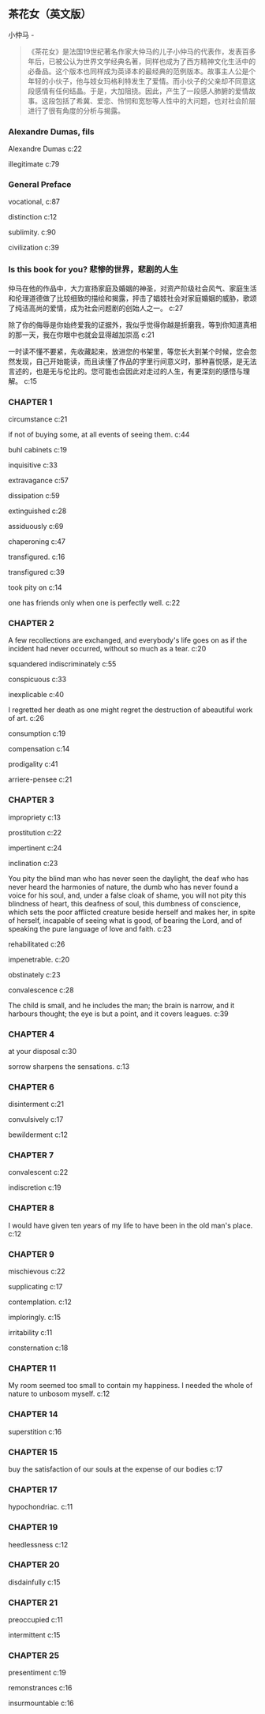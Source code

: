 ## 茶花女（英文版）

小仲马  -  

> 《茶花女》是法国19世纪著名作家大仲马的儿子小仲马的代表作，发表百多年后，已被公认为世界文学经典名著，同样也成为了西方精神文化生活中的必备品。这个版本也同样成为英译本的最经典的范例版本。故事主人公是个年轻的小伙子，他与妓女玛格利特发生了爱情。而小伙子的父亲却不同意这段感情有任何结晶。于是，大加阻挠。因此，产生了一段感人肺腑的爱情故事。这段包括了希冀、爱恋、怜悯和宽恕等人性中的大问题，也对社会阶层进行了很有角度的分析与揭露。

### Alexandre Dumas, fils

Alexandre Dumas c:22

illegitimate c:79

### General Preface

vocational, c:87

distinction c:12

 sublimity. c:90

civilization c:39

### Is this book for you? 悲惨的世界，悲剧的人生

仲马在他的作品中，大力宣扬家庭及婚姻的神圣，对资产阶级社会风气、家庭生活和伦理道德做了比较细致的描绘和揭露，抨击了娼妓社会对家庭婚姻的威胁，歌颂了纯洁高尚的爱情，成为社会问题剧的创始人之一。 c:27

除了你的侮辱是你始终爱我的证据外，我似乎觉得你越是折磨我，等到你知道真相的那一天，我在你眼中也就会显得越加崇高 c:21

一时读不懂不要紧，先收藏起来，放进您的书架里，等您长大到某个时候，您会忽然发现，自己开始能读，而且读懂了作品的字里行间意义时，那种喜悦感，是无法言述的，也是无与伦比的。您可能也会因此对走过的人生，有更深刻的感悟与理解。 c:15

### CHAPTER 1

circumstance c:21

if not of buying some, at all events of seeing them. c:44

buhl cabinets c:19

inquisitive c:33

extravagance c:57

dissipation c:59

extinguished c:28

assiduously c:69

chaperoning c:47

transfigured. c:16

transfigured c:39

 took pity on c:14

one has friends only when one is perfectly well. c:22

### CHAPTER 2

A few recollections are exchanged, and everybody's life goes on as if the incident had never occurred, without so much as a tear. c:20

squandered indiscriminately c:55

conspicuous c:33

inexplicable c:40

I regretted her death as one might regret the destruction of abeautiful work of art. c:26

consumption c:19

compensation c:14

prodigality c:41

arriere-pensee c:21

### CHAPTER 3

impropriety c:13

prostitution c:22

impertinent c:24

inclination c:23

You pity the blind man who has never seen the daylight, the deaf who has never heard the harmonies of nature, the dumb who has never found a voice for his soul, and, under a false cloak of shame, you will not pity this blindness of heart, this deafness of soul, this dumbness of conscience, which sets the poor afflicted creature beside herself and makes her, in spite of herself, incapable of seeing what is good, of bearing the Lord, and of speaking the pure language of love and faith. c:23

rehabilitated c:26

impenetrable. c:20

obstinately c:23

convalescence c:28

The child is small, and he includes the man; the brain is narrow, and it harbours thought; the eye is but a point, and it covers leagues. c:39

### CHAPTER 4

at your disposal c:30

sorrow sharpens the sensations. c:13

### CHAPTER 6

disinterment c:21

convulsively c:17

bewilderment c:12

### CHAPTER 7

convalescent c:22

indiscretion c:19

### CHAPTER 8

I would have given ten years of my life to have been in the old man's place. c:12

### CHAPTER 9

mischievous c:22

supplicating c:17

contemplation. c:12

imploringly. c:15

irritability c:11

consternation c:18

### CHAPTER 11

My room seemed too small to contain my happiness. I needed the whole of nature to unbosom myself. c:12

### CHAPTER 14

superstition c:16

### CHAPTER 15

buy the satisfaction of our souls at the expense of our bodies c:17

### CHAPTER 17

hypochondriac. c:11

### CHAPTER 19

heedlessness c:12

### CHAPTER 20

disdainfully c:15

### CHAPTER 21

preoccupied c:11

intermittent c:15

### CHAPTER 25

presentiment c:19

remonstrances c:16

insurmountable c:16
